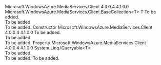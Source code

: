 <Type Name="CloudBaseCollection&lt;T&gt;" FullName="Microsoft.WindowsAzure.MediaServices.Client.CloudBaseCollection&lt;T&gt;">
  <TypeSignature Language="C#" Value="public abstract class CloudBaseCollection&lt;T&gt; : Microsoft.WindowsAzure.MediaServices.Client.BaseCollection&lt;T&gt;" />
  <TypeSignature Language="ILAsm" Value=".class public auto ansi abstract beforefieldinit CloudBaseCollection`1&lt;T&gt; extends Microsoft.WindowsAzure.MediaServices.Client.BaseCollection`1&lt;!T&gt;" />
  <TypeSignature Language="DocId" Value="T:Microsoft.WindowsAzure.MediaServices.Client.CloudBaseCollection`1" />
  <TypeSignature Language="VB.NET" Value="Public MustInherit Class CloudBaseCollection(Of T)&#xA;Inherits BaseCollection(Of T)" />
  <TypeSignature Language="F#" Value="type CloudBaseCollection&lt;'T&gt; = class&#xA;    inherit BaseCollection&lt;'T&gt;" />
  <AssemblyInfo>
    <AssemblyName>Microsoft.WindowsAzure.MediaServices.Client</AssemblyName>
    <AssemblyVersion>4.0.0.4</AssemblyVersion>
    <AssemblyVersion>4.1.0.0</AssemblyVersion>
  </AssemblyInfo>
  <TypeParameters>
    <TypeParameter Name="T" />
  </TypeParameters>
  <Base>
    <BaseTypeName>Microsoft.WindowsAzure.MediaServices.Client.BaseCollection&lt;T&gt;</BaseTypeName>
    <BaseTypeArguments>
      <BaseTypeArgument TypeParamName="T">T</BaseTypeArgument>
    </BaseTypeArguments>
  </Base>
  <Interfaces />
  <Docs>
    <typeparam name="T">To be added.</typeparam>
    <summary>To be added.</summary>
    <remarks>To be added.</remarks>
  </Docs>
  <Members>
    <Member MemberName=".ctor">
      <MemberSignature Language="C#" Value="protected CloudBaseCollection (Microsoft.WindowsAzure.MediaServices.Client.MediaContextBase context);" />
      <MemberSignature Language="ILAsm" Value=".method familyhidebysig specialname rtspecialname instance void .ctor(class Microsoft.WindowsAzure.MediaServices.Client.MediaContextBase context) cil managed" />
      <MemberSignature Language="DocId" Value="M:Microsoft.WindowsAzure.MediaServices.Client.CloudBaseCollection`1.#ctor(Microsoft.WindowsAzure.MediaServices.Client.MediaContextBase)" />
      <MemberSignature Language="VB.NET" Value="Protected Sub New (context As MediaContextBase)" />
      <MemberSignature Language="F#" Value="new Microsoft.WindowsAzure.MediaServices.Client.CloudBaseCollection&lt;'T&gt; : Microsoft.WindowsAzure.MediaServices.Client.MediaContextBase -&gt; Microsoft.WindowsAzure.MediaServices.Client.CloudBaseCollection&lt;'T&gt;" Usage="new Microsoft.WindowsAzure.MediaServices.Client.CloudBaseCollection&lt;'T&gt; context" />
      <MemberType>Constructor</MemberType>
      <AssemblyInfo>
        <AssemblyName>Microsoft.WindowsAzure.MediaServices.Client</AssemblyName>
        <AssemblyVersion>4.0.0.4</AssemblyVersion>
        <AssemblyVersion>4.1.0.0</AssemblyVersion>
      </AssemblyInfo>
      <Parameters>
        <Parameter Name="context" Type="Microsoft.WindowsAzure.MediaServices.Client.MediaContextBase" />
      </Parameters>
      <Docs>
        <param name="context">To be added.</param>
        <summary>To be added.</summary>
        <remarks>To be added.</remarks>
      </Docs>
    </Member>
    <Member MemberName="Queryable">
      <MemberSignature Language="C#" Value="protected override System.Linq.IQueryable&lt;T&gt; Queryable { get; set; }" />
      <MemberSignature Language="ILAsm" Value=".property instance class System.Linq.IQueryable`1&lt;!T&gt; Queryable" />
      <MemberSignature Language="DocId" Value="P:Microsoft.WindowsAzure.MediaServices.Client.CloudBaseCollection`1.Queryable" />
      <MemberSignature Language="VB.NET" Value="Protected Overrides Property Queryable As IQueryable(Of T)" />
      <MemberSignature Language="F#" Value="member this.Queryable : System.Linq.IQueryable&lt;'T&gt; with get, set" Usage="Microsoft.WindowsAzure.MediaServices.Client.CloudBaseCollection&lt;'T&gt;.Queryable" />
      <MemberType>Property</MemberType>
      <AssemblyInfo>
        <AssemblyName>Microsoft.WindowsAzure.MediaServices.Client</AssemblyName>
        <AssemblyVersion>4.0.0.4</AssemblyVersion>
        <AssemblyVersion>4.1.0.0</AssemblyVersion>
      </AssemblyInfo>
      <ReturnValue>
        <ReturnType>System.Linq.IQueryable&lt;T&gt;</ReturnType>
      </ReturnValue>
      <Docs>
        <summary>To be added.</summary>
        <value>To be added.</value>
        <remarks>To be added.</remarks>
      </Docs>
    </Member>
  </Members>
</Type>